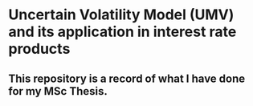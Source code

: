 # Uncertain Volatility Model (UMV) and its application in interest rate products

## This repository is a record of what I have done for my MSc Thesis.
